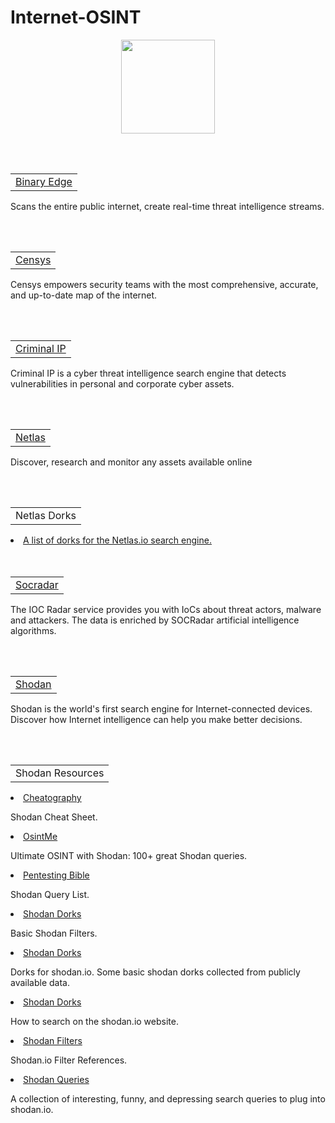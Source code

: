 # Internet-OSINT
<p align="center">
  <img width="150" height="150" src="https://www.cqcore.uk/wp-content/uploads/2021/04/cropped-cropped-Capture-2.png">
</p>
<br></br>
<table>
    <tr>
       <td><a href="https://www.binaryedge.io/">Binary Edge</a></td>
    </tr>
</table>
<p>Scans the entire public internet, create real-time threat intelligence streams.</p>
<br></br>
<table>
    <tr>
       <td><a href="https://censys.io">Censys</a></td>
    </tr>
</table>
<p>Censys empowers security teams with the most comprehensive, accurate, and up-to-date map of the internet.</p>
<br></br>
<table>
    <tr>
       <td><a href="https://www.criminalip.io/en">Criminal IP</a></td>
    </tr>
</table>
<p>Criminal IP is a cyber threat intelligence search engine that detects vulnerabilities in personal and corporate cyber assets.</p>
<br></br>
<table>
   <tr>
      <td><a href="https://netlas.io/">Netlas</a></td>
   </tr>
</table>
<p>Discover, research and monitor any assets available online</p>
<br></br>
<table>
    <tr>
       <td>Netlas Dorks</td>
    </tr>
</table>
 <li><a href="https://github.com/netlas-io/netlas-dorks">A list of dorks for the Netlas.io search engine.</a></li>
<br></br>
<table>
  <tr>
     <td><a href="https://socradar.io/labs/ioc-radar/">Socradar</a></td>
  </tr>
</table>
<p>The IOC Radar service provides you with IoCs about threat actors, malware and attackers. The data is enriched by SOCRadar artificial intelligence algorithms.</p>
<br></br>
<table>
    <tr>
       <td><a href="https://www.shodan.io">Shodan</a></td>
    </tr>
</table>
<p>Shodan is the world's first search engine for Internet-connected devices. Discover how Internet intelligence can help you make better decisions.</p>
<br></br>
<table>
    <tr>
       <td>Shodan Resources</td>
    </tr>
</table>
<li><a href="https://cheatography.com/sir-slammington/cheat-sheets/shodan/">Cheatography</a></li>
 <p>Shodan Cheat Sheet.</p>
<li><a href="https://www.osintme.com/index.php/2021/01/16/ultimate-osint-with-shodan-100-great-shodan-queries/">OsintMe</a></li>
 <p>Ultimate OSINT with Shodan: 100+ great Shodan queries.</p>
<li><a href="https://github.com/blaCCkHatHacEEkr/PENTESTING-BIBLE/blob/master/1-part-100-article/google/Shodan%20Queries.txt">Pentesting Bible</a></li>
  <p>Shodan Query List.</p>
<li><a href="https://github.com/lothos612/shodan">Shodan Dorks</a></li> 
 <p>Basic Shodan Filters.</p>
<li><a href="https://github.com/humblelad/Shodan-Dorks">Shodan Dorks</a></li>  
 <p>Dorks for shodan.io. Some basic shodan dorks collected from publicly available data.</p>
<li><a href="https://github.com/IFLinfosec/shodan-dorks">Shodan Dorks</a></li> 
 <p>How to search on the shodan.io website.</p>
<li><a href="https://www.shodan.io/search/filters">Shodan Filters</a></li> 
 <p>Shodan.io Filter References.</p>
<li><a href="https://github.com/jakejarvis/awesome-shodan-queries">Shodan Queries</a></li> 
 <p>A collection of interesting, funny, and depressing search queries to plug into shodan.io.</p>


